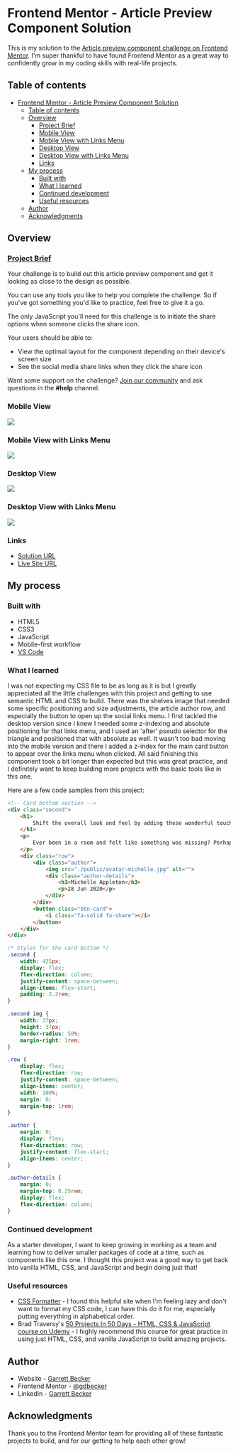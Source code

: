 # Frontend Mentor - Article Preview Component Solution

This is my solution to the [Article preview component challenge on Frontend Mentor](https://www.frontendmentor.io/challenges/article-preview-component-dYBN_pYFT). I'm super thankful to have found Frontend Mentor as a great way to confidently grow in my coding skills with real-life projects. 

## Table of contents

- [Frontend Mentor - Article Preview Component Solution](#frontend-mentor---article-preview-component-solution)
	- [Table of contents](#table-of-contents)
	- [Overview](#overview)
		- [Project Brief](#project-brief)
		- [Mobile View](#mobile-view)
		- [Mobile View with Links Menu](#mobile-view-with-links-menu)
		- [Desktop View](#desktop-view)
		- [Desktop View with Links Menu](#desktop-view-with-links-menu)
		- [Links](#links)
	- [My process](#my-process)
		- [Built with](#built-with)
		- [What I learned](#what-i-learned)
		- [Continued development](#continued-development)
		- [Useful resources](#useful-resources)
	- [Author](#author)
	- [Acknowledgments](#acknowledgments)

## Overview

### [Project Brief](./project%20brief/)

Your challenge is to build out this article preview component and get it looking as close to the design as possible.

You can use any tools you like to help you complete the challenge. So if you've got something you'd like to practice, feel free to give it a go.

The only JavaScript you'll need for this challenge is to initiate the share options when someone clicks the share icon.

Your users should be able to: 

- View the optimal layout for the component depending on their device's screen size
- See the social media share links when they click the share icon

Want some support on the challenge? [Join our community](https://www.frontendmentor.io/community) and ask questions in the **#help** channel.

### Mobile View

![](./article-preview-component-mobile.jpg)

### Mobile View with Links Menu

![](./article-preview-component-mobile-menu.jpg)

### Desktop View

![](./article-preview-component-desktop.jpg)

### Desktop View with Links Menu

![](./article-preview-component-desktop-menu.jpg)

### Links

- [Solution URL](https://www.frontendmentor.io/solutions/article-preview-component-with-html-css-js-5CUDmusErU)
- [Live Site URL](https://article-preview-component-gdbecker.netlify.app/)

## My process

### Built with

- HTML5
- CSS3
- JavaScript
- Mobile-first workflow
- [VS Code](https://code.visualstudio.com)

### What I learned

I was not expecting my CSS file to be as long as it is but I greatly appreciated all the little challenges with this project and getting to use semantic HTML and CSS to build. There was the shelves image that needed some specific positioning and size adjustments, the article author row, and especially the button to open up the social links menu. I first tackled the desktop version since I knew I needed some z-indexing and absolute positioning for that links menu, and I used an 'after' pseudo selector for the triangle and positioned that with absolute as well. It wasn't too bad moving into the mobile version and there I added a z-index for the main card button to appear over the links menu when clicked. All said finishing this component took a bit longer than expected but this was great practice, and I definitely want to keep building more projects with the basic tools like in this one. 

Here are a few code samples from this project:

```html
<!-- Card bottom section -->
<div class="second">
	<h1>
		Shift the overall look and feel by adding these wonderful touches to furniture in your home
	</h1>
	<p>
		Ever been in a room and felt like something was missing? Perhaps it felt slightly bare and uninviting. I’ve got some simple tips to help you make any room feel complete.
	</p>
	<div class="row">
		<div class="author">
			<img src="./public/avatar-michelle.jpg" alt="">
			<div class="author-details">
				<h3>Michelle Appleton</h3>
				<p>28 Jun 2020</p>
			</div>
		</div>
		<button class="btn-card">
			<i class="fa-solid fa-share"></i>
		</button>
	</div>
</div>
```

```css
/* Styles for the card bottom */
.second {
	width: 425px;
	display: flex;
	flex-direction: column;
	justify-content: space-between;
	align-items: flex-start;
	padding: 2.2rem;
}

.second img {
	width: 37px;
	height: 37px;
	border-radius: 50%;
	margin-right: 1rem;
}

.row {
	display: flex;
	flex-direction: row;
	justify-content: space-between;
	align-items: center;
	width: 100%;
	margin: 0;
	margin-top: 1rem;
}

.author {
	margin: 0;
	display: flex;
	flex-direction: row;
	justify-content: flex-start;
	align-items: center;
}

.author-details {
	margin: 0;
	margin-top: 0.25rem;
	display: flex;
	flex-direction: column;
}
```

### Continued development

As a starter developer, I want to keep growing in working as a team and learning how to deliver smaller packages of code at a time, such as components like this one. I thought this project was a good way to get back into vanilla HTML, CSS, and JavaScript and begin doing just that!

### Useful resources

- [CSS Formatter](http://www.lonniebest.com/FormatCSS/) - I found this helpful site when I'm feeling lazy and don't want to format my CSS code, I can have this do it for me, especially putting everything in alphabetical order.
- Brad Traversy's [50 Projects In 50 Days - HTML, CSS & JavaScript course on Udemy](https://www.udemy.com/course/50-projects-50-days/) - I highly recommend this course for great practice in using just HTML, CSS, and vanilla JavaScript to build amazing projects.

## Author

- Website - [Garrett Becker]()
- Frontend Mentor - [@gdbecker](https://www.frontendmentor.io/profile/gdbecker)
- LinkedIn - [Garrett Becker](https://www.linkedin.com/in/garrett-becker-923b4a106/)

## Acknowledgments

Thank you to the Frontend Mentor team for providing all of these fantastic projects to build, and for our getting to help each other grow!